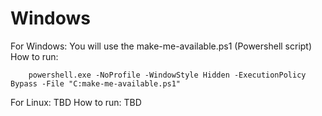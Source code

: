 # Windows

For Windows: You will use the make-me-available.ps1 (Powershell script)
How to run:

```
    powershell.exe -NoProfile -WindowStyle Hidden -ExecutionPolicy Bypass -File "C:make-me-available.ps1"

```

For Linux: TBD
How to run: TBD
